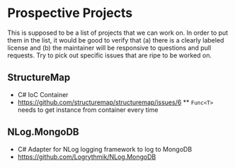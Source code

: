 Prospective Projects
====================

This is supposed to be a list of projects that we can work on. In order to put them in the list,
it would be good to verify that (a) there is a clearly labeled license and (b) the maintainer will
be responsive to questions and pull requests. Try to pick out specific issues that are ripe to be
worked on.

StructureMap
------------

 * C# IoC Container
 * https://github.com/structuremap/structuremap/issues/6
   ** `Func<T>` needs to get instance from container every time

NLog.MongoDB
------------

 * C# Adapter for NLog logging framework to log to MongoDB
 * https://github.com/Logrythmik/NLog.MongoDB


